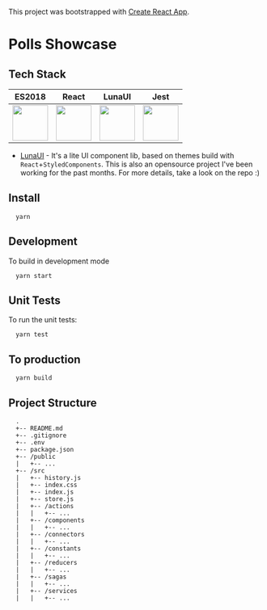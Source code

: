 This project was bootstrapped with [Create React App](https://github.com/facebook/create-react-app).

# Polls Showcase

## Tech Stack

| ES2018 | React | LunaUI | Jest |
|:------:|:-------:|:-----:|:----:|
| <img width="70px" src="https://upload.wikimedia.org/wikipedia/commons/thumb/9/99/Unofficial_JavaScript_logo_2.svg/2000px-Unofficial_JavaScript_logo_2.svg.png"> | <img width="70px" src="https://cdn.worldvectorlogo.com/logos/react.svg"> |  <img width="70px" src="https://raw.githubusercontent.com/luna-ui-lib/luna-ui/master/luna.png"> | <img width="70px" src="https://cdn.auth0.com/blog/testing-react-with-jest/logo.png"> |

* [LunaUI](https://github.com/luna-ui-lib/luna-ui) - It's a lite UI component lib, based on themes build with `React`+`StyledComponents`. This is also an opensource project I've been working for the past months. For more details, take a look on the repo :)

## Install
```
  yarn
```

## Development
To build in development mode
```
  yarn start
```

## Unit Tests
To run the unit tests:
```
  yarn test
```

## To production
```
  yarn build
```

## Project Structure
```
  .
  +-- README.md
  +-- .gitignore
  +-- .env
  +-- package.json
  +-- /public
  |   +-- ...
  +-- /src
  |   +-- history.js
  |   +-- index.css
  |   +-- index.js
  |   +-- store.js
  |   +-- /actions
  |   |   +-- ...
  |   +-- /components
  |   |   +-- ...
  |   +-- /connectors
  |   |   +-- ...
  |   +-- /constants
  |   |   +-- ...
  |   +-- /reducers
  |   |   +-- ...
  |   +-- /sagas
  |   |   +-- ...
  |   +-- /services
  |   |   +-- ...
```
